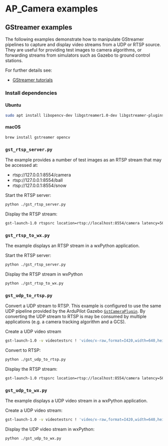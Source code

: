 # AP_Camera examples


## GStreamer examples

The following examples demonstrate how to manipulate GStreamer pipelines to
capture and display video streams from a UDP or RTSP source. They are useful
for providing test images to camera algorithms, or forwarding streams from
simulators such as Gazebo to ground control stations.  

For further details see:

- [GStreamer tutorials](https://gstreamer.freedesktop.org/documentation/tutorials/index.html?gi-language=c)


### Install dependencies

#### Ubuntu

```bash
sudo apt install libopencv-dev libgstreamer1.0-dev libgstreamer-plugins-base1.0-dev gstreamer1.0-plugins-bad gstreamer1.0-libav gstreamer1.0-gl gstreamer1.0-tools gstreamer1.0-plugins-ugly libgstrtspserver-1.0-dev
```

#### macOS

```bash
brew install gstreamer opencv
```

### `gst_rtsp_server.py`

The example provides a number of test images as an RTSP stream that may be accessed at:

- rtsp://127.0.0.1:8554/camera
- rtsp://127.0.0.1:8554/ball
- rtsp://127.0.0.1:8554/snow


Start the RTSP server:

```bash
python ./gst_rtsp_server.py
```

Display the RTSP stream:

```bash
gst-launch-1.0 rtspsrc location=rtsp://localhost:8554/camera latency=50 ! decodebin ! autovideosink
```

### `gst_rtsp_to_wx.py`

The example displays an RTSP stream in a wxPython application.

Start the RTSP server:

```bash
python ./gst_rtsp_server.py
```

Display the RTSP stream in wxPython

```bash
python ./gst_rtsp_to_wx.py
```

### `gst_udp_to_rtsp.py`

Convert a UDP stream to RTSP. This example is configured to use the same UDP
pipeline provided by the ArduPilot Gazebo [`GstCameraPlugin`](https://github.com/ArduPilot/ardupilot_gazebo?tab=readme-ov-file#3-streaming-camera-video). By converting the
UDP stream to RTSP is may be consumed by multiple applications
(e.g. a camera tracking algorithm and a GCS).

Create a UDP video stream

```bash
gst-launch-1.0 -v videotestsrc ! 'video/x-raw,format=I420,width=640,height=480,framerate=50/1' ! queue ! videoconvert ! x264enc bitrate=800 speed-preset=6 tune=4 key-int-max=10 ! rtph264pay ! udpsink host=127.0.0.1 port=5600
```

Convert to RTSP:

```bash
python ./gst_udp_to_rtsp.py
```

Display the RTSP stream:

```bash
gst-launch-1.0 rtspsrc location=rtsp://localhost:8554/camera latency=50 ! decodebin ! autovideosink
```

### `gst_udp_to_wx.py`

The example displays a UDP video stream in a wxPython application.

Create a UDP video stream:

```bash
gst-launch-1.0 -v videotestsrc ! 'video/x-raw,format=I420,width=640,height=480,framerate=50/1' ! queue ! videoconvert ! x264enc bitrate=800 speed-preset=6 tune=4 key-int-max=10 ! rtph264pay ! udpsink host=127.0.0.1 port=5600
```

Display the UDP video stream in wxPython:

```bash
python ./gst_udp_to_wx.py
```